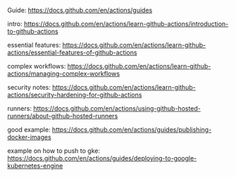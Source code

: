 Guide: https://docs.github.com/en/actions/guides


intro: https://docs.github.com/en/actions/learn-github-actions/introduction-to-github-actions

essential features: https://docs.github.com/en/actions/learn-github-actions/essential-features-of-github-actions

complex workflows: https://docs.github.com/en/actions/learn-github-actions/managing-complex-workflows

security notes: https://docs.github.com/en/actions/learn-github-actions/security-hardening-for-github-actions

runners: https://docs.github.com/en/actions/using-github-hosted-runners/about-github-hosted-runners

good example: https://docs.github.com/en/actions/guides/publishing-docker-images

example on how to push to gke: https://docs.github.com/en/actions/guides/deploying-to-google-kubernetes-engine